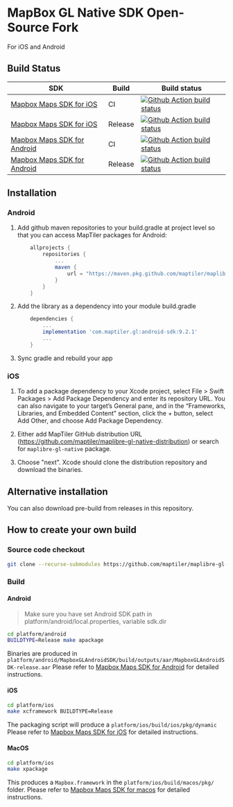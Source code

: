 # MapBox GL Native SDK Open-Source Fork

For iOS and Android 

## Build Status

| SDK                                                           | Build   | Build status                                                                                                                                                                                  |
|---------------------------------------------------------------|---------|-----------------------------------------------------------------------------------------------------------------------------------------------------------------------------------------------|
| [Mapbox Maps SDK for iOS](platform/ios/) | CI      | [![Github Action build status](https://github.com/maptiler/maplibre-gl-native/workflows/ios-ci/badge.svg)](https://github.com/maptiler/maplibre-gl-native/workflows/ios-ci)                   |
| [Mapbox Maps SDK for iOS](platform/ios/) | Release | [![Github Action build status](https://github.com/maptiler/maplibre-gl-native/workflows/ios-release/badge.svg)](https://github.com/maptiler/maplibre-gl-native/workflows/ios-release)         |
| [Mapbox Maps SDK for Android](platform/android/)      | CI      | [![Github Action build status](https://github.com/maptiler/maplibre-gl-native/workflows/android-ci/badge.svg)](https://github.com/maptiler/maplibre-gl-native/workflows/android-ci)           |
| [Mapbox Maps SDK for Android](platform/android/)     | Release | [![Github Action build status](https://github.com/maptiler/maplibre-gl-native/workflows/android-release/badge.svg)](https://github.com/maptiler/maplibre-gl-native/workflows/android-release) |

## Installation

### Android

1. Add github maven repositories to your build.gradle at project level so that you can access MapTiler packages for Android:

    ```gradle
        allprojects {
            repositories {
                ...
                maven {
                    url = "https://maven.pkg.github.com/maptiler/maplibre-gl-native"
                }
            }
        }
    ```

2. Add the library as a dependency into your module build.gradle

    ```gradle
        dependencies {
            ...
            implementation 'com.maptiler.gl:android-sdk:9.2.1'
            ...
        }
    ```

3. Sync gradle and rebuild your app

### iOS

1. To add a package dependency to your Xcode project, select File > Swift Packages > Add Package Dependency and enter its repository URL. You can also navigate to your target’s General pane, and in the “Frameworks, Libraries, and Embedded Content” section, click the + button, select Add Other, and choose Add Package Dependency.

2. Either add MapTiler GitHub distribution URL (https://github.com/maptiler/maplibre-gl-native-distribution) or search for `maplibre-gl-native` package.

3. Choose "next". Xcode should clone the distribution repository and download the binaries.

## Alternative installation

You can also download pre-build from releases in this repository.

## How to create your own build

### Source code checkout

```bash
git clone --recurse-submodules https://github.com/maptiler/maplibre-gl-native.git
```

### Build

#### Android

> Make sure you have set Android SDK path in platform/android/local.properties, variable sdk.dir

```bash
cd platform/android
BUILDTYPE=Release make apackage
```

Binaries are produced in `platform/android/MapboxGLAndroidSDK/build/outputs/aar/MapboxGLAndroidSDK-release.aar`
Please refer to [Mapbox Maps SDK for Android](platform/android/) for detailed instructions.

#### iOS

```bash
cd platform/ios
make xcframework BUILDTYPE=Release
```

The packaging script will produce a `platform/ios/build/ios/pkg/dynamic`
Please refer to [Mapbox Maps SDK for iOS](platform/ios/platform/ios/) for detailed instructions.


#### MacOS

```bash
cd platform/ios
make xpackage
```

This produces a `Mapbox.framework` in the `platform/ios/build/macos/pkg/` folder.
Please refer to [Mapbox Maps SDK for macos](platform/ios/platform/macos/) for detailed instructions.